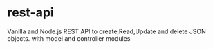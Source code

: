 # rest-api
Vanilla and Node.js REST API to create,Read,Update and delete JSON objects.
with model and controller modules 
